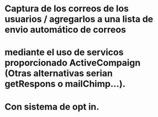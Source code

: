 # Captura de los correos de los usuarios / agregarlos a una lista de envio automático de correos
# mediante el uso de servicos proporcionado ActiveCompaign (Otras alternativas serian getRespons o mailChimp...).

# Con sistema de opt in.
